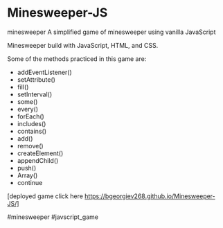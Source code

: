 # Minesweeper-JS

minesweeper
A simplified game of minesweeper using vanilla JavaScript

Minesweeper build with  JavaScript, HTML, and CSS.


Some of the methods practiced in this game are: 

* addEventListener()
* setAttribute()
* fill()
* setInterval()
* some()
* every()
* forEach()
* includes()
* contains()
* add()
* remove()
* createElement()
* appendChild()
* push()
* Array()
* continue



[deployed game click here  https://bgeorgiev268.github.io/Minesweeper-JS/] 

#minesweeper #javscript_game
